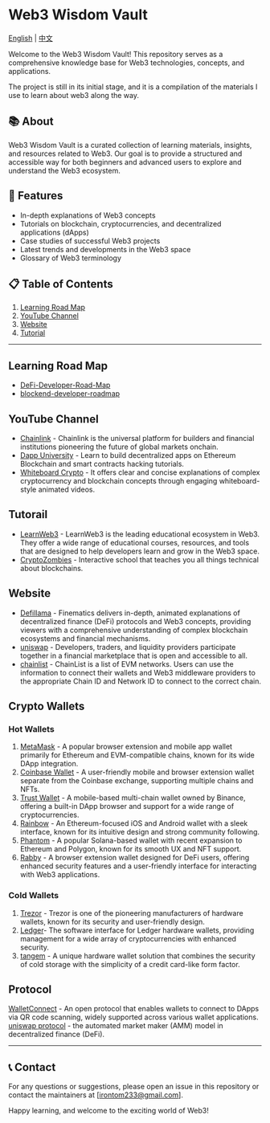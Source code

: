 # Web3 Wisdom Vault

[English](./README.md) | [中文](./README_CN.md)

Welcome to the Web3 Wisdom Vault! This repository serves as a comprehensive knowledge base for Web3 technologies, concepts, and applications.

The project is still in its initial stage, and it is a compilation of the materials I use to learn about web3 along the way.

## 📚 About
Web3 Wisdom Vault is a curated collection of learning materials, insights, and resources related to Web3. Our goal is to provide a structured and accessible way for both beginners and advanced users to explore and understand the Web3 ecosystem.

## 🌟 Features
- In-depth explanations of Web3 concepts
- Tutorials on blockchain, cryptocurrencies, and decentralized applications (dApps)
- Case studies of successful Web3 projects
- Latest trends and developments in the Web3 space
- Glossary of Web3 terminology

## 📋 Table of Contents

1. [Learning Road Map](#Learning-Road-Map)
2. [YouTube Channel](#YouTube-Channel)
3. [Website](#Website)
4. [Tutorial](#Tutorail)

---
## Learning Road Map 
- [DeFi-Developer-Road-Map](https://github.com/OffcierCia/DeFi-Developer-Road-Map?tab=readme-ov-file)
- [blockend-developer-roadmap](https://github.com/Envoy-VC/blockend-developer-roadmap)

## YouTube Channel

- [Chainlink](https://www.youtube.com/c/chainlink/playlists) - Chainlink is the universal platform for builders and financial institutions pioneering the future of global markets onchain.
- [Dapp University](https://youtube.com/c/DappUniversity) - Learn to build decentralized apps on Ethereum Blockchain and smart contracts hacking tutorials.
- [Whiteboard Crypto](https://www.youtube.com/@WhiteboardCrypto/featured) - It offers clear and concise explanations of complex cryptocurrency and blockchain concepts through engaging whiteboard-style animated videos.

## Tutorail
- [LearnWeb3](https://learnweb3.io/) - LearnWeb3 is the leading educational ecosystem in Web3. They offer a wide range of educational courses, resources, and tools that are designed to help developers learn and grow in the Web3 space.
- [CryptoZombies](https://cryptozombies.io) - Interactive school that teaches you all things technical about blockchains.

## Website

- [Defillama](https://defillama.com/) - Finematics delivers in-depth, animated explanations of decentralized finance (DeFi) protocols and Web3 concepts, providing viewers with a comprehensive understanding of complex blockchain ecosystems and financial mechanisms.
- [uniswap](https://uniswap.org/) - Developers, traders, and liquidity providers participate together in a financial marketplace that is open and accessible to all.
- [chainlist](https://chainlist.org/) - ChainList is a list of EVM networks. Users can use the information to connect their wallets and Web3 middleware providers to the appropriate Chain ID and Network ID to connect to the correct chain.

## Crypto Wallets

### Hot Wallets
1. [MetaMask](https://metamask.io/) - A popular browser extension and mobile app wallet primarily for Ethereum and EVM-compatible chains, known for its wide DApp integration.
2. [Coinbase Wallet](https://www.coinbase.com/) - A user-friendly mobile and browser extension wallet separate from the Coinbase exchange, supporting multiple chains and NFTs.
3. [Trust Wallet](https://trustwallet.com/) - A mobile-based multi-chain wallet owned by Binance, offering a built-in DApp browser and support for a wide range of cryptocurrencies.
4. [Rainbow](https://rainbow.me/) - An Ethereum-focused iOS and Android wallet with a sleek interface, known for its intuitive design and strong community following.
5. [Phantom](https://phantom.app/) - A popular Solana-based wallet with recent expansion to Ethereum and Polygon, known for its smooth UX and NFT support.
6. [Rabby](https://rabby.io/) - A browser extension wallet designed for DeFi users, offering enhanced security features and a user-friendly interface for interacting with Web3 applications.

### Cold Wallets
1. [Trezor](https://trezor.io/) - Trezor is one of the pioneering manufacturers of hardware wallets, known for its security and user-friendly design.  
2. [Ledger](https://www.ledger.com/)- The software interface for Ledger hardware wallets, providing management for a wide array of cryptocurrencies with enhanced security.
3. [tangem](https://tangem.com/en/) - A unique hardware wallet solution that combines the security of cold storage with the simplicity of a credit card-like form factor.

## Protocol

[WalletConnect](https://walletconnect.com/) - An open protocol that enables wallets to connect to DApps via QR code scanning, widely supported across various wallet applications.
[uniswap protocol](https://uniswap.org/) - the automated market maker (AMM) model in decentralized finance (DeFi).

---
## 📞 Contact
For any questions or suggestions, please open an issue in this repository or contact the maintainers at [irontom233@gmail.com].

Happy learning, and welcome to the exciting world of Web3!




